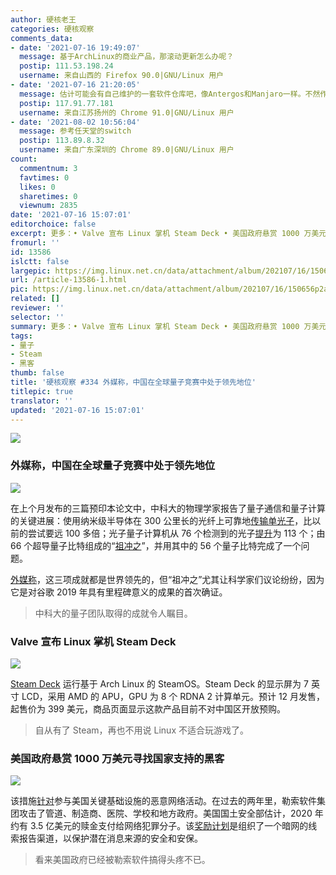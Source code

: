 ```yaml
---
author: 硬核老王
categories: 硬核观察
comments_data:
- date: '2021-07-16 19:49:07'
  message: 基于ArchLinux的商业产品，那滚动更新怎么办呢？
  postip: 111.53.198.24
  username: 来自山西的 Firefox 90.0|GNU/Linux 用户
- date: '2021-07-16 21:20:05'
  message: 估计可能会有自己维护的一套软件仓库吧，像Antergos和Manjaro一样。不然作为一个商业产品更新经常滚挂，消费者是不会买单的
  postip: 117.91.77.181
  username: 来自江苏扬州的 Chrome 91.0|GNU/Linux 用户
- date: '2021-08-02 10:56:04'
  message: 参考任天堂的switch
  postip: 113.89.8.32
  username: 来自广东深圳的 Chrome 89.0|GNU/Linux 用户
count:
  commentnum: 3
  favtimes: 0
  likes: 0
  sharetimes: 0
  viewnum: 2835
date: '2021-07-16 15:07:01'
editorchoice: false
excerpt: 更多：• Valve 宣布 Linux 掌机 Steam Deck • 美国政府悬赏 1000 万美元寻找国家支持的黑客
fromurl: ''
id: 13586
islctt: false
largepic: https://img.linux.net.cn/data/attachment/album/202107/16/150656p2azqcvc6qn6qjy6.jpg
url: /article-13586-1.html
pic: https://img.linux.net.cn/data/attachment/album/202107/16/150656p2azqcvc6qn6qjy6.jpg.thumb.jpg
related: []
reviewer: ''
selector: ''
summary: 更多：• Valve 宣布 Linux 掌机 Steam Deck • 美国政府悬赏 1000 万美元寻找国家支持的黑客
tags:
- 量子
- Steam
- 黑客
thumb: false
title: '硬核观察 #334 外媒称，中国在全球量子竞赛中处于领先地位'
titlepic: true
translator: ''
updated: '2021-07-16 15:07:01'
---
```


![](https://img.linux.net.cn/data/attachment/album/202107/16/150656p2azqcvc6qn6qjy6.jpg)


### 外媒称，中国在全球量子竞赛中处于领先地位


![](https://img.linux.net.cn/data/attachment/album/202107/16/150403lhozclhhdvh7lssw.jpg)


在上个月发布的三篇预印本论文中，中科大的物理学家报告了量子通信和量子计算的关键进展：使用纳米级半导体在 300 公里长的光纤上可靠地[传输单光子](https://arxiv.org/abs/2106.15545)，比以前的尝试要远 100 多倍；光子量子计算机从 76 个检测到的光子[提升](https://arxiv.org/abs/2106.15534)为 113 个；由 66 个超导量子比特组成的“[祖冲之](https://arxiv.org/abs/2106.14734)”，并用其中的 56 个量子比特完成了一个问题。


[外媒称](https://www.scientificamerican.com/article/china-is-pulling-ahead-in-global-quantum-race-new-studies-suggest/)，这三项成就都是世界领先的，但“祖冲之”尤其让科学家们议论纷纷，因为它是对谷歌 2019 年具有里程碑意义的成果的首次确证。



> 
> 中科大的量子团队取得的成就令人瞩目。
> 
> 
> 


### Valve 宣布 Linux 掌机 Steam Deck


![](https://img.linux.net.cn/data/attachment/album/202107/16/150413h2syzb0hx2wzp2hm.jpg)


[Steam Deck](https://store.steampowered.com/steamdeck) 运行基于 Arch Linux 的 SteamOS。Steam Deck 的显示屏为 7 英寸 LCD，采用 AMD 的 APU，GPU 为 8 个 RDNA 2 计算单元。预计 12 月发售，起售价为 399 美元，商品页面显示这款产品目前不对中国区开放预购。



> 
> 自从有了 Steam，再也不用说 Linux 不适合玩游戏了。
> 
> 
> 


### 美国政府悬赏 1000 万美元寻找国家支持的黑客


![](https://img.linux.net.cn/data/attachment/album/202107/16/150531eqb3bv3y0qynbys3.jpg)


该措施[针对](https://www.zdnet.com/article/us-state-department-offering-10-million-reward-for-state-backed-hackers/)参与美国关键基础设施的恶意网络活动。在过去的两年里，勒索软件集团攻击了管道、制造商、医院、学校和地方政府。美国国土安全部估计，2020 年约有 3.5 亿美元的赎金支付给网络犯罪分子。该[奖励计划](https://www.state.gov/rewards-for-justice-reward-offer-for-information-on-foreign-malicious-cyber-activity-against-u-s-critical-infrastructure/)是组织了一个暗网的线索报告渠道，以保护潜在消息来源的安全和安保。



> 
> 看来美国政府已经被勒索软件搞得头疼不已。
> 
> 
>